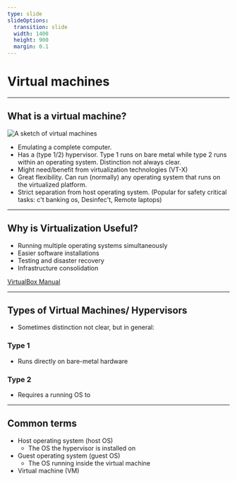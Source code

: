 ```yaml
---
type: slide
slideOptions:
  transition: slide
  width: 1400
  height: 900
  margin: 0.1
---
```


<style>
  .reveal strong {
  font-weight: bold;
    color: orange;
  }
  .reveal p {
    text-align: left;
  }
  .reveal section h1 {
    color: orange;
  }
  .reveal section h2 {
    color: orange;
  }
</style>

# Virtual machines

---

## What is a virtual machine?

![A sketch of virtual machines](virtualmachine-sketch.png)

- Emulating a complete computer.
- Has a (type 1/2) hypervisor. Type 1 runs on bare metal while type 2 runs within an operating system. Distinction not always clear.
- Might need/benefit from virtualization technologies (VT-X)
- Great flexibility. Can run (normally) any operating system that runs on the virtualized platform.
- Strict separation from host operating system. (Popular for safety critical tasks: c't banking os, Desinfec't, Remote laptops)

---

## Why is Virtualization Useful?

- Running multiple operating systems simultaneously
- Easier software installations
- Testing and disaster recovery
- Infrastructure consolidation

[VirtualBox Manual](https://www.virtualbox.org/manual/ch01.html)

---

## Types of Virtual Machines/ Hypervisors

- Sometimes distinction not clear, but in general:

### Type 1

- Runs directly on bare-metal hardware

### Type 2

- Requires a running OS to

---

## Common terms

- Host operating system (host OS)
    - The OS the hypervisor is installed on
- Guest operating system (guest OS)
    - The OS running inside the virtual machine
- Virtual machine (VM)
